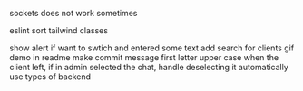 sockets does not work sometimes

eslint
sort tailwind classes

show alert if want to swtich and entered some text
add search for clients
gif demo in readme
make commit message first letter upper case
when the client left, if in admin selected the chat, handle deselecting it automatically
use types of backend

